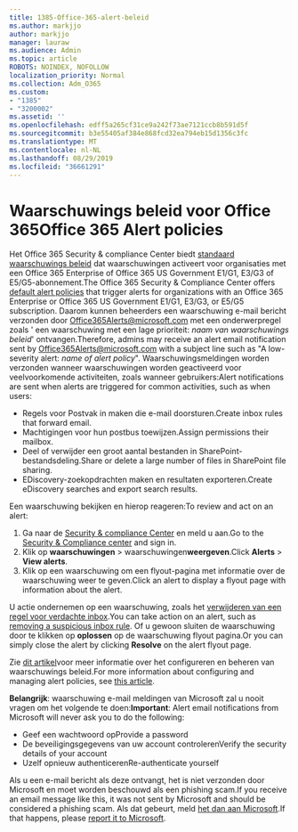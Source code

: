 ```yaml
---
title: 1385-Office-365-alert-beleid
ms.author: markjjo
author: markjjo
manager: lauraw
ms.audience: Admin
ms.topic: article
ROBOTS: NOINDEX, NOFOLLOW
localization_priority: Normal
ms.collection: Adm_O365
ms.custom:
- "1385"
- "3200002"
ms.assetid: ''
ms.openlocfilehash: edff5a265cf31ce9a242f73ae7121ccb8b591d5f
ms.sourcegitcommit: b3e55405af384e868fcd32ea794eb15d1356c3fc
ms.translationtype: MT
ms.contentlocale: nl-NL
ms.lasthandoff: 08/29/2019
ms.locfileid: "36661291"
---
```

# <a name="office-365-alert-policies"></a><span data-ttu-id="be208-102">Waarschuwings beleid voor Office 365</span><span class="sxs-lookup"><span data-stu-id="be208-102">Office 365 Alert policies</span></span>

<span data-ttu-id="be208-103">Het Office 365 Security & compliance Center biedt [standaard waarschuwings beleid](https://docs.microsoft.com/office365/securitycompliance/alert-policies#default-alert-policies) dat waarschuwingen activeert voor organisaties met een Office 365 Enterprise of Office 365 US Government E1/G1, E3/G3 of E5/G5-abonnement.</span><span class="sxs-lookup"><span data-stu-id="be208-103">The Office 365 Security & Compliance Center offers [default alert policies](https://docs.microsoft.com/office365/securitycompliance/alert-policies#default-alert-policies) that trigger alerts for organizations with an Office 365 Enterprise or Office 365 US Government E1/G1, E3/G3, or E5/G5 subscription.</span></span> <span data-ttu-id="be208-104">Daarom kunnen beheerders een waarschuwing e-mail bericht verzonden door Office365Alerts@microsoft.com met een onderwerpregel zoals ' een waarschuwing met een lage prioriteit: *naam van waarschuwings beleid*' ontvangen.</span><span class="sxs-lookup"><span data-stu-id="be208-104">Therefore, admins may receive an alert email notification sent by Office365Alerts@microsoft.com with a subject line such as "A low-severity alert: *name of alert policy*".</span></span> <span data-ttu-id="be208-105">Waarschuwingsmeldingen worden verzonden wanneer waarschuwingen worden geactiveerd voor veelvoorkomende activiteiten, zoals wanneer gebruikers:</span><span class="sxs-lookup"><span data-stu-id="be208-105">Alert notifications are sent when alerts are triggered for common activities, such as when users:</span></span>

- <span data-ttu-id="be208-106">Regels voor Postvak in maken die e-mail doorsturen.</span><span class="sxs-lookup"><span data-stu-id="be208-106">Create inbox rules that forward email.</span></span>
- <span data-ttu-id="be208-107">Machtigingen voor hun postbus toewijzen.</span><span class="sxs-lookup"><span data-stu-id="be208-107">Assign permissions their mailbox.</span></span>
- <span data-ttu-id="be208-108">Deel of verwijder een groot aantal bestanden in SharePoint-bestandsdeling.</span><span class="sxs-lookup"><span data-stu-id="be208-108">Share or delete a large number of files in SharePoint file sharing.</span></span>
- <span data-ttu-id="be208-109">EDiscovery-zoekopdrachten maken en resultaten exporteren.</span><span class="sxs-lookup"><span data-stu-id="be208-109">Create eDiscovery searches and export search results.</span></span>

<span data-ttu-id="be208-110">Een waarschuwing bekijken en hierop reageren:</span><span class="sxs-lookup"><span data-stu-id="be208-110">To review and act on an alert:</span></span>

1. <span data-ttu-id="be208-111">Ga naar de [Security & compliance Center](https://protection.office.com) en meld u aan.</span><span class="sxs-lookup"><span data-stu-id="be208-111">Go to the [Security & Compliance center](https://protection.office.com) and sign in.</span></span>
2. <span data-ttu-id="be208-112">Klik op **waarschuwingen** > waarschuwingen**weergeven**.</span><span class="sxs-lookup"><span data-stu-id="be208-112">Click **Alerts** > **View alerts**.</span></span>
3. <span data-ttu-id="be208-113">Klik op een waarschuwing om een flyout-pagina met informatie over de waarschuwing weer te geven.</span><span class="sxs-lookup"><span data-stu-id="be208-113">Click an alert to display a flyout page with information about the alert.</span></span>

<span data-ttu-id="be208-114">U actie ondernemen op een waarschuwing, zoals het [verwijderen van een regel voor verdachte inbox](https://docs.microsoft.com/office365/securitycompliance/responding-to-a-compromised-email-account).</span><span class="sxs-lookup"><span data-stu-id="be208-114">You can take action on an alert, such as [removing a suspicious inbox rule](https://docs.microsoft.com/office365/securitycompliance/responding-to-a-compromised-email-account).</span></span> <span data-ttu-id="be208-115">Of u gewoon sluiten de waarschuwing door te klikken op **oplossen** op de waarschuwing flyout pagina.</span><span class="sxs-lookup"><span data-stu-id="be208-115">Or you can simply close the alert by clicking **Resolve** on the alert flyout page.</span></span>

<span data-ttu-id="be208-116">Zie [dit artikel](https://docs.microsoft.com/office365/securitycompliance/alert-policies)voor meer informatie over het configureren en beheren van waarschuwings beleid.</span><span class="sxs-lookup"><span data-stu-id="be208-116">For more information about configuring and managing alert policies, see  [this article](https://docs.microsoft.com/office365/securitycompliance/alert-policies).</span></span>

<span data-ttu-id="be208-117">**Belangrijk**: waarschuwing e-mail meldingen van Microsoft zal u nooit vragen om het volgende te doen:</span><span class="sxs-lookup"><span data-stu-id="be208-117">**Important**: Alert email notifications from Microsoft will never ask you to do the following:</span></span>

- <span data-ttu-id="be208-118">Geef een wachtwoord op</span><span class="sxs-lookup"><span data-stu-id="be208-118">Provide a password</span></span>
- <span data-ttu-id="be208-119">De beveiligingsgegevens van uw account controleren</span><span class="sxs-lookup"><span data-stu-id="be208-119">Verify the security details of your account</span></span>
- <span data-ttu-id="be208-120">Uzelf opnieuw authenticeren</span><span class="sxs-lookup"><span data-stu-id="be208-120">Re-authenticate yourself</span></span>

<span data-ttu-id="be208-121">Als u een e-mail bericht als deze ontvangt, het is niet verzonden door Microsoft en moet worden beschouwd als een phishing scam.</span><span class="sxs-lookup"><span data-stu-id="be208-121">If you receive an email message like this, it was not sent by Microsoft and should be considered a phishing scam.</span></span> <span data-ttu-id="be208-122">Als dat gebeurt, meld [het dan aan Microsoft](https://docs.microsoft.com/office365/SecurityCompliance/report-junk-email-and-phishing-scams-in-outlook-on-the-web-eop).</span><span class="sxs-lookup"><span data-stu-id="be208-122">If that happens, please [report it to Microsoft](https://docs.microsoft.com/office365/SecurityCompliance/report-junk-email-and-phishing-scams-in-outlook-on-the-web-eop).</span></span>